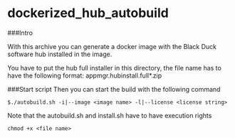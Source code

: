 # dockerized_hub_autobuild


###Intro

With this archive you can generate a docker image with the Black Duck software hub installed in the image.

You have to put the hub full installer in this directory, the file name has to have the following format:
appmgr.hubinstall.full*.zip


###Start script
Then you can start the build with the following command
```console
$./autobuild.sh -i|--image <image name> -l|--license <license string>
``` 

Note that the autobuild.sh and install.sh have to have execution rights
```console
chmod +x <file name>
```
